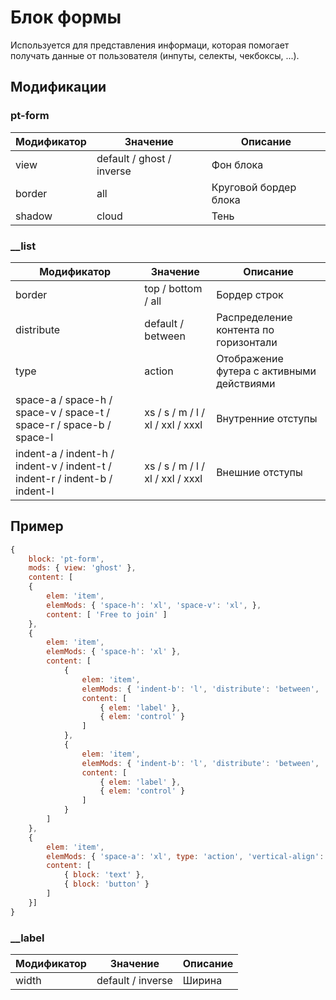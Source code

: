 # Блок формы
Используется для представления информаци, которая помогает получать данные от пользователя (инпуты, селекты, чекбоксы, ...). 

## Модификации

### pt-form

| Модификатор | Значение                     | Описание                |  
| ----------- | ---------------------------- | ----------------------- |
| view        | default / ghost / inverse    | Фон блока               |
| border      | all                          | Круговой бордер блока   |
| shadow      | cloud                        | Тень                    |



### __list

| Модификатор | Значение                     | Описание                                   |  
| ----------- | ---------------------------- | ------------------------------------------ |
| border      | top / bottom / all           | Бордер строк                               |
| distribute  | default / between            | Распределение контента по горизонтали      |
| type        | action                       | Отображение футера с активными действиями  |
| space-a / space-h / space-v / space-t / space-r / space-b / space-l | xs / s / m / l / xl / xxl / xxxl | Внутренние отступы |
| indent-a / indent-h / indent-v / indent-t / indent-r / indent-b / indent-l | xs / s / m / l / xl / xxl / xxxl | Внешние отступы |


## Пример
```javascript
{
	block: 'pt-form',
	mods: { view: 'ghost' },
	content: [
	{
		elem: 'item',
		elemMods: { 'space-h': 'xl', 'space-v': 'xl', },
		content: [ 'Free to join' ]
	},
	{
		elem: 'item',
		elemMods: { 'space-h': 'xl' },
		content: [
			{
				elem: 'item',
				elemMods: { 'indent-b': 'l', 'distribute': 'between', 'vertical-align': 'center' },
				content: [
					{ elem: 'label' },
					{ elem: 'control' }
				]
			},
			{
				elem: 'item',
				elemMods: { 'indent-b': 'l', 'distribute': 'between', 'vertical-align': 'center' },
				content: [
					{ elem: 'label' },
					{ elem: 'control' }
				]
			}
		]
	},
	{
		elem: 'item',
		elemMods: { 'space-a': 'xl', type: 'action', 'vertical-align': 'center' },
		content: [
			{ block: 'text' },
			{ block: 'button' }
		]
	}]
}
```

### __label

| Модификатор | Значение                     | Описание                                   |  
| ----------- | ---------------------------- | ------------------------------------------ |
| width       | default / inverse            | Ширина                                     |
